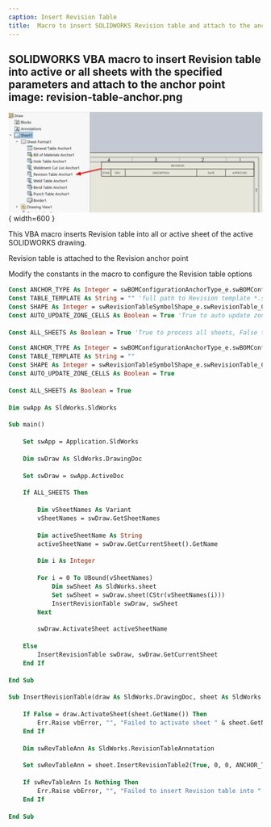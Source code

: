 ```yaml
---
caption: Insert Revision Table
title:  Macro to insert SOLIDWORKS Revision table and attach to the anchor point
---
```

 SOLIDWORKS VBA macro to insert Revision table into active or all sheets with the specified parameters and attach to the anchor point
image: revision-table-anchor.png
---
![Revision table attached to anchor point](revision-table-anchor.png){ width=600 }

This VBA macro inserts Revision table into all or active sheet of the active SOLIDWORKS drawing.

Revision table is attached to the Revision anchor point

Modify the constants in the macro to configure the Revision table options

~~~ vb
Const ANCHOR_TYPE As Integer = swBOMConfigurationAnchorType_e.swBOMConfigurationAnchor_TopLeft 'anchor type: swBOMConfigurationAnchor_BottomLeft, swBOMConfigurationAnchor_BottomRight, swBOMConfigurationAnchor_TopLeft, swBOMConfigurationAnchor_TopRight
Const TABLE_TEMPLATE As String = "" 'full path to Revision template *.sldrevtbt or empty string for the default template
Const SHAPE As Integer = swRevisionTableSymbolShape_e.swRevisionTable_CircleSymbol 'symbol shape: swRevisionTable_CircleSymbol, swRevisionTable_HexagonSymbol, swRevisionTable_SquareSymbol, swRevisionTable_TriangleSymbol
Const AUTO_UPDATE_ZONE_CELLS As Boolean = True 'True to auto update zone cells

Const ALL_SHEETS As Boolean = True 'True to process all sheets, False to process active sheet only
~~~

~~~ vb
Const ANCHOR_TYPE As Integer = swBOMConfigurationAnchorType_e.swBOMConfigurationAnchor_TopRight
Const TABLE_TEMPLATE As String = ""
Const SHAPE As Integer = swRevisionTableSymbolShape_e.swRevisionTable_CircleSymbol
Const AUTO_UPDATE_ZONE_CELLS As Boolean = True

Const ALL_SHEETS As Boolean = True

Dim swApp As SldWorks.SldWorks

Sub main()

    Set swApp = Application.SldWorks
    
    Dim swDraw As SldWorks.DrawingDoc
    
    Set swDraw = swApp.ActiveDoc
    
    If ALL_SHEETS Then
    
        Dim vSheetNames As Variant
        vSheetNames = swDraw.GetSheetNames
        
        Dim activeSheetName As String
        activeSheetName = swDraw.GetCurrentSheet().GetName
        
        Dim i As Integer
        
        For i = 0 To UBound(vSheetNames)
            Dim swSheet As SldWorks.sheet
            Set swSheet = swDraw.sheet(CStr(vSheetNames(i)))
            InsertRevisionTable swDraw, swSheet
        Next
        
        swDraw.ActivateSheet activeSheetName
        
    Else
        InsertRevisionTable swDraw, swDraw.GetCurrentSheet
    End If
    
End Sub

Sub InsertRevisionTable(draw As SldWorks.DrawingDoc, sheet As SldWorks.sheet)
    
    If False = draw.ActivateSheet(sheet.GetName()) Then
        Err.Raise vbError, "", "Failed to activate sheet " & sheet.GetName
    End If
    
    Dim swRevTableAnn As SldWorks.RevisionTableAnnotation
    
    Set swRevTableAnn = sheet.InsertRevisionTable2(True, 0, 0, ANCHOR_TYPE, TABLE_TEMPLATE, SHAPE, AUTO_UPDATE_ZONE_CELLS)
    
    If swRevTableAnn Is Nothing Then
        Err.Raise vbError, "", "Failed to insert Revision table into " & sheet.GetName
    End If
    
End Sub
~~~

